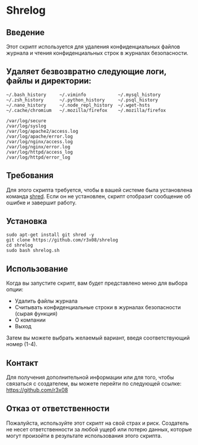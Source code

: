 <h1>Shrelog</h1>

<h2>Введение</h2>

<p>Этот скрипт используется для удаления конфиденциальных файлов журнала и чтения конфиденциальных строк в журналах безопасности.</p>
<h2>Удаляет безвозвратно следующие логи, файлы и директории:</h2>

```
~/.bash_history     ~/.viminfo            ~/.mysql_history
~/.zsh_history      ~/.python_history     ~/.psql_history
~/.nano_history     ~/.node_repl_history  ~/.wget-hsts
~/.cache/chromium   ~/.mozilla/firefox    ~/.mozilla/firefox

/var/log/secure
/var/log/syslog
/var/log/apache2/access.log
/var/log/apache/error.log
/var/log/nginx/access.log
/var/log/nginx/error.log
/var/log/httpd/access_log
/var/log/httpd/error_log
```

<h2>Требования</h2>

<p>Для этого скрипта требуется, чтобы в вашей системе была установлена команда <a href="https://phoenixnap.com/kb/shred-linux">shred</a>. Если он не установлен, скрипт отобразит сообщение об ошибке и завершит работу.</p>

<h2>Установка</h2>

```
sudo apt-get install git shred -y
git clone https://github.com/r3x08/shrelog
cd shrelog
sudo bash shrelog.sh
```

<h2>Использование</h2>

<p>Когда вы запустите скрипт, вам будет представлено меню для выбора опции:</p>

<ul>
<li>Удалить файлы журнала</li>
<li>Считывать конфиденциальные строки в журналах безопасности (сырая функция)</li>
<li>О компании</li>
<li>Выход</li>
</ul>

<p>Затем вы можете выбрать желаемый вариант, введя соответствующий номер (1-4).</p>

<h2>Контакт</h2>

<p>Для получения дополнительной информации или для того, чтобы связаться с создателем, вы можете перейти по следующей ссылке: <a href="https://github.com/r3x08 ">https://github.com/r3x08 </a></p>

<h2>Отказ от ответственности</h2>

<p>Пожалуйста, используйте этот скрипт на свой страх и риск. Создатель не несет ответственности за любой ущерб или потерю данных, которые могут произойти в результате использования этого скрипта.</p>
